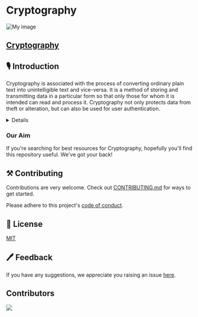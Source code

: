 # Cryptography
![My image](https://i.ytimg.com/vi/jhXCTbFnK8o/maxresdefault.jpg)

## [Cryptography](https://github.com/saty-a/Hacktoberfest2022)

## 🎙 Introduction
Cryptography is associated with the process of converting ordinary plain text into unintelligible text and vice-versa. It is a method of storing and transmitting data in a particular form so that only those for whom it is intended can read and process it. Cryptography not only protects data from theft or alteration, but can also be used for user authentication.

<details>
Problems
  
| Year | Round   | Problem                   | Answer                   |
|------|---------|---------------------------|--------------------------|
| 2019 | Round A | [Traning](https://github.com/saty-a/Hacktoberfest2022/tree/main/2019/Round%20A/Traning)       |  [Solution]()  |       
| 2019 | Round B | [Building Palindromes](https://github.com/saty-a/Hacktoberfest2022/blob/main/2019/Round%20B/Building%20Palindromes/PROBLEM.rst)   | [Solution](https://github.com/saty-a/Hacktoberfest2022/blob/a5bb0d09798397217d41c6eb183c3158091353b5/2019/Round%20B/solution.cpp) |
  
</details>

### Our Aim

If you're searching for best resources for Cryptography, hopefully you'll find this repository useful.
We've got your back!

## ⚒ Contributing

Contributions are very welcome.
Check out [CONTRIBUTING.md]() for ways to get started.

Please adhere to this project's [code of conduct]().

## 📄 License

[MIT]()

## 🖊 Feedback
If you have any suggestions, we appreciate you raising an issue [here](https://github.com/saty-a/Hacktoberfest2022/issues).

## Contributors
<a href="https://github.com/saty-a/Hacktoberfest2022/graphs/contributors">
 <img src="https://contrib.rocks/image?repo=saty-a/Hacktoberfest2022" />
</a>
